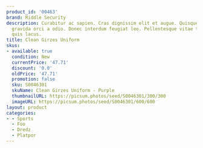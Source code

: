 ```yaml
---
product_id: '00463'
brand: Riddle Security
description: Curabitur ac sapien. Cras dignissim elit et augue. Quisque elit. Nulla
  gravida orci a odio. Donec interdum feugiat leo. Pellentesque vitae tellus. Nam
  quis lacus.
title: Clean Girzes Uniform
skus:
- available: true
  condition: New
  currentPrice: '47.71'
  discount: '0.0'
  oldPrice: '47.71'
  promotion: false
  sku: S0046301
  skuName: Clean Girzes Uniform - Purple
  thumbnailURL: https://picsum.photos/seed/S0046301/300/300
  imageURL: https://picsum.photos/seed/S0046301/600/600
layout: product
categories:
- - Sports
  - Foo
  - Dredz
  - Platpor
---
```


